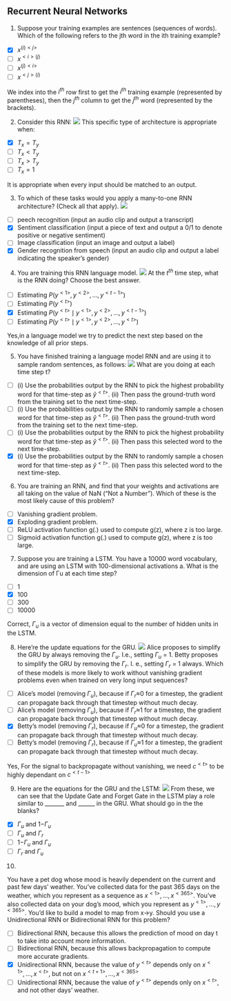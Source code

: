 ## Recurrent Neural Networks

1. Suppose your training examples are sentences (sequences of words). Which of the following refers to the jth word in the ith training example?

- [x] $x^{(i)<j>}$
- [ ] $x^{<i>(j)}$
- [ ] $x^{(j)<i>}$
- [ ] $x^{<j>(i)}$

We index into the $i^{th}$ row first to get the $i^{th}$ training example (represented by parentheses), then the $j^{th}$ column to get the $j^{th}$ word (represented by the brackets).

2. Consider this RNN:
  ![](/images/rnn2.png)
  This specific type of architecture is appropriate when:
- [x] $T_x = T_y$
- [ ] $T_x < T_y$
- [ ] $T_x > T_y$
- [ ] $T_x = 1$

It is appropriate when every input should be matched to an output.

3. To which of these tasks would you apply a many-to-one RNN architecture? (Check all that apply).
  ![](/images/rnn3.png)

- [ ] peech recognition (input an audio clip and output a transcript)
- [x] Sentiment classification (input a piece of text and output a 0/1 to denote positive or negative sentiment)
- [ ] Image classification (input an image and output a label)
- [x] Gender recognition from speech (input an audio clip and output a label indicating the speaker’s gender)

4. You are training this RNN language model.
  ![](/images/rnn4.png)
  At the $t^{th}$ time step, what is the RNN doing? Choose the best answer.

- [ ] Estimating $P(y^{<1>}, y^{<2>}, …, y^{<t-1>})$
- [ ] Estimating $P(y^{<t>})$
- [x] Estimating $P(y^{<t>} \mid  y^{<1>}, y^{<2>}, …, y^{<t-1>})$
- [ ] Estimating $P(y^{<t>} \mid y^{<1>}, y^{<2>}, …, y^{<t>})$

 Yes,in a language model we try to predict the next step based on the knowledge of all prior steps.

5. You have finished training a language model RNN and are using it to sample random sentences, as follows:
  ![](/images/rnn5.png)
  What are you doing at each time step t?

 - [ ] (i) Use the probabilities output by the RNN to pick the highest probability word for that time-step as $\hat{y}^{<t>}$. (ii) Then pass the ground-truth word from the training set to the next time-step.
- [ ] (i) Use the probabilities output by the RNN to randomly sample a chosen word for that time-step as $\hat{y}^{<t>}$. (ii) Then pass the ground-truth word from the training set to the next time-step.
- [ ] (i) Use the probabilities output by the RNN to pick the highest probability word for that time-step as $\hat{y}^{<t>}$. (ii) Then pass this selected word to the next time-step.
- [x] (i) Use the probabilities output by the RNN to randomly sample a chosen word for that time-step as $\hat{y}^{<t>}$. (ii) Then pass this selected word to the next time-step.

6. You are training an RNN, and find that your weights and activations are all taking on the value of NaN (“Not a Number”). Which of these is the most likely cause of this problem?

- [ ] Vanishing gradient problem.
- [x] Exploding gradient problem.
- [ ] ReLU activation function g(.) used to compute g(z), where z is too large.
- [ ] Sigmoid activation function g(.) used to compute g(z), where z is too large.

7. Suppose you are training a LSTM. You have a 10000 word vocabulary, and are using an LSTM with 100-dimensional activations a<t>. What is the dimension of Γu at each time step?
- [ ] 1
- [x] 100
- [ ] 300
- [ ] 10000

Correct, $\Gamma_u$ is a vector of dimension equal to the number of hidden units in the LSTM.

8. Here’re the update equations for the GRU.
  ![](/images/rnn8.png)
  Alice proposes to simplify the GRU by always removing the $\Gamma_u$. I.e., setting $\Gamma_u$ = 1. Betty proposes to simplify the GRU by removing the $\Gamma_r$. I. e., setting $\Gamma_r$ = 1 always. Which of these models is more likely to work without vanishing gradient problems even when trained on very long input sequences?

- [ ] Alice’s model (removing $\Gamma_u$), because if $\Gamma_r$≈0 for a timestep, the gradient can propagate back through that timestep without much decay.
- [ ] Alice’s model (removing $\Gamma_u$), because if $\Gamma_r$≈1 for a timestep, the gradient can propagate back through that timestep without much decay.
- [x] Betty’s model (removing $\Gamma_r$), because if $\Gamma_u$≈0 for a timestep, the gradient can propagate back through that timestep without much decay.
- [ ] Betty’s model (removing $\Gamma_r$), because if $\Gamma_u$≈1 for a timestep, the gradient can propagate back through that timestep without much decay.

Yes, For the signal to backpropagate without vanishing, we need $c^{<t>}$ to be highly dependant on $c^{<t-1>}$

9. Here are the equations for the GRU and the LSTM:
  ![](/images/rnn9.png)
  From these, we can see that the Update Gate and Forget Gate in the LSTM play a role similar to _______ and ______ in the GRU. What should go in the the blanks?

- [x] $\Gamma_u$ and 1−$\Gamma_u$
- [ ] $\Gamma_u$ and $\Gamma_r$
- [ ] 1−$\Gamma_u$ and $\Gamma_u$
- [ ] $\Gamma_r$ and $\Gamma_u$

10. 
  You have a pet dog whose mood is heavily dependent on the current and past few days’ weather. You’ve collected data for the past 365 days on the weather, which you represent as a sequence as $x^{<1>}, …, x^{<365>}$. You’ve also collected data on your dog’s mood, which you represent as $y^{<1>}, …, y^{<365>}$. You’d like to build a model to map from x→y. Should you use a Unidirectional RNN or Bidirectional RNN for this problem?

- [ ] Bidirectional RNN, because this allows the prediction of mood on day t to take into account more information.
- [ ] Bidirectional RNN, because this allows backpropagation to compute more accurate gradients.
- [x] Unidirectional RNN, because the value of $y^{<t>}$ depends only on $x^{<1>}, …, x^{<t>}$, but not on $x^{<t+1>}, …, x^{<365>}$
- [ ] Unidirectional RNN, because the value of $y^{<t>}$ depends only on $x^{<t>}$, and not other days’ weather.
